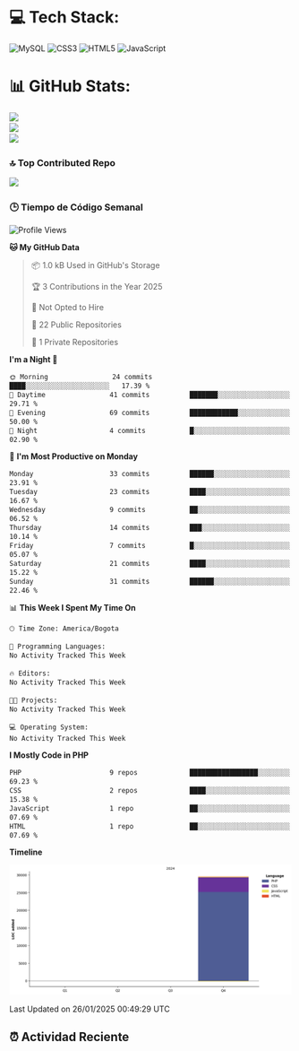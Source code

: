 
# 💻 Tech Stack:
![MySQL](https://img.shields.io/badge/mysql-4479A1.svg?style=plastic&logo=mysql&logoColor=white) ![CSS3](https://img.shields.io/badge/css3-%231572B6.svg?style=plastic&logo=css3&logoColor=white) ![HTML5](https://img.shields.io/badge/html5-%23E34F26.svg?style=plastic&logo=html5&logoColor=white) ![JavaScript](https://img.shields.io/badge/javascript-%23323330.svg?style=plastic&logo=javascript&logoColor=%23F7DF1E)

# 📊 GitHub Stats:
![](https://github-readme-stats.vercel.app/api?username=Psakejs&theme=shadow_blue&hide_border=false&include_all_commits=true&count_private=true)<br/>
![](https://github-readme-streak-stats.herokuapp.com/?user=Psakejs&theme=shadow_blue&hide_border=false)<br/>
![](https://github-readme-stats.vercel.app/api/top-langs/?username=Psakejs&theme=shadow_blue&hide_border=false&include_all_commits=true&count_private=true&layout=compact)

### 🔝 Top Contributed Repo
![](https://github-contributor-stats.vercel.app/api?username=Psakejs&limit=5&theme=shadow_blue&combine_all_yearly_contributions=true)


### 🕒 Tiempo de Código Semanal
<!--START_SECTION:waka-->
![Profile Views](http://img.shields.io/badge/Profile%20Views-3-blue)

**🐱 My GitHub Data** 

> 📦 1.0 kB Used in GitHub's Storage 
 > 
> 🏆 3 Contributions in the Year 2025
 > 
> 🚫 Not Opted to Hire
 > 
> 📜 22 Public Repositories 
 > 
> 🔑 1 Private Repositories 
 > 
**I'm a Night 🦉** 

```text
🌞 Morning                24 commits          ████░░░░░░░░░░░░░░░░░░░░░   17.39 % 
🌆 Daytime                41 commits          ███████░░░░░░░░░░░░░░░░░░   29.71 % 
🌃 Evening                69 commits          ████████████░░░░░░░░░░░░░   50.00 % 
🌙 Night                  4 commits           █░░░░░░░░░░░░░░░░░░░░░░░░   02.90 % 
```
📅 **I'm Most Productive on Monday** 

```text
Monday                   33 commits          ██████░░░░░░░░░░░░░░░░░░░   23.91 % 
Tuesday                  23 commits          ████░░░░░░░░░░░░░░░░░░░░░   16.67 % 
Wednesday                9 commits           ██░░░░░░░░░░░░░░░░░░░░░░░   06.52 % 
Thursday                 14 commits          ███░░░░░░░░░░░░░░░░░░░░░░   10.14 % 
Friday                   7 commits           █░░░░░░░░░░░░░░░░░░░░░░░░   05.07 % 
Saturday                 21 commits          ████░░░░░░░░░░░░░░░░░░░░░   15.22 % 
Sunday                   31 commits          ██████░░░░░░░░░░░░░░░░░░░   22.46 % 
```


📊 **This Week I Spent My Time On** 

```text
🕑︎ Time Zone: America/Bogota

💬 Programming Languages: 
No Activity Tracked This Week

🔥 Editors: 
No Activity Tracked This Week

🐱‍💻 Projects: 
No Activity Tracked This Week

💻 Operating System: 
No Activity Tracked This Week
```

**I Mostly Code in PHP** 

```text
PHP                      9 repos             █████████████████░░░░░░░░   69.23 % 
CSS                      2 repos             ████░░░░░░░░░░░░░░░░░░░░░   15.38 % 
JavaScript               1 repo              ██░░░░░░░░░░░░░░░░░░░░░░░   07.69 % 
HTML                     1 repo              ██░░░░░░░░░░░░░░░░░░░░░░░   07.69 % 
```



**Timeline**

![Lines of Code chart](https://raw.githubusercontent.com/Psakejs/Psakejs/main/assets/bar_graph.png)


 Last Updated on 26/01/2025 00:49:29 UTC
<!--END_SECTION:waka-->

























































































































































































































































































































































































































































































































































































































































































































































































































































































































































































































































































































































































































































































































































































































































































































































































































































































































































































































































































































































































































































































































































































































































































































































































































































































































































































































































































































































































































































































































































































































































































































































































































































































































































































































































































































































































































































































































































































































































































































































































































































































































































































































































































































































































## ⏰ Actividad Reciente

